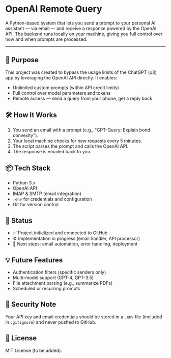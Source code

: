 # OpenAI Remote Query

A Python-based system that lets you send a prompt to your personal AI assistant — via email — and receive a response powered by the OpenAI API. The backend runs locally on your machine, giving you full control over how and when prompts are processed.

---

## 🎯 Purpose

This project was created to bypass the usage limits of the ChatGPT (o3) app by leveraging the OpenAI API directly. It enables:

- Unlimited custom prompts (within API credit limits)
- Full control over model parameters and tokens
- Remote access — send a query from your phone, get a reply back

## 🛠️ How It Works

1. You send an email with a prompt (e.g., "GPT-Query: Explain bond convexity").
2. Your local machine checks for new requests every 5 minutes.
3. The script parses the prompt and calls the OpenAI API.
4. The response is emailed back to you.

## 📦 Tech Stack

- Python 3.x
- OpenAI API
- IMAP & SMTP (email integration)
- `.env` for credentials and configuration
- Git for version control

## 🚀 Status

- ✅ Project initialized and connected to GitHub
- ⚙️ Implementation in progress (email handler, API processor)
- 🔁 Next steps: email automation, error handling, deployment

## 💡 Future Features

- Authentication filters (specific senders only)
- Multi-model support (GPT-4, GPT-3.5)
- File attachment parsing (e.g., summarize PDFs)
- Scheduled or recurring prompts

## 🔐 Security Note

Your API key and email credentials should be stored in a `.env` file (included in `.gitignore`) and never pushed to GitHub.

## 📄 License

MIT License (to be added).
